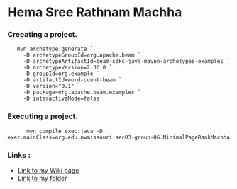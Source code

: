 #  Hema Sree Rathnam Machha

### Creeating a project.
       mvn archetype:generate `
         -D archetypeGroupId=org.apache.beam `
         -D archetypeArtifactId=beam-sdks-java-maven-archetypes-examples `
         -D archetypeVersion=2.36.0 `
         -D groupId=org.example `
         -D artifactId=word-count-beam `
         -D version="0.1" `
         -D package=org.apache.beam.examples `
         -D interactiveMode=false
         
         
 ### Executing a project.
          mvn compile exec:java -D exec.mainClass=org.edu.nwmissouri.sec03-group-06.MinimalPageRankMachha

       
  ### Links : 
- [Link to my Wiki page](https://github.com/vyshnavi1996/Beam-Dataproc-Java/wiki/Hema-Sree-Rathnam-Machha)
- [Link to  my folder](https://github.com/vyshnavi1996/Beam-Dataproc-Java/tree/main/Hema%20Sree)
